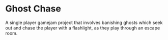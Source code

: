# Ghost Chase
A single player gamejam project that involves banishing ghosts which seek out and chase the player with a flashlight, as they play through an escape room.
